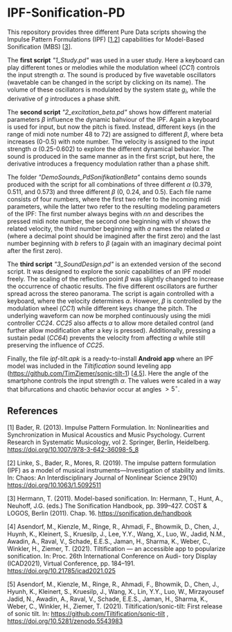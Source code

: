 # IPF-Sonification-PD

This repository provides three different Pure Data scripts showing the Impulse Pattern Formulations (IPF) [[1](#1),[2](#2)] capabilities for Model-Based Sonification (MBS) [[3](#3)].

The **first script** *"1_Study.pd"* was used in a user study. Here a keyboard can play different tones or melodies while the modulation wheel (*CC1*) controls the input strength $\alpha$. The sound is produced by five wavetable oscillators (wavetable can be changed in the script by clicking on its name). The volume of these oscillators is modulated by the system state $g_i$, while the derivative of $g$ introduces a phase shift.

The **second script** *"2_excitation_beta.pd"* shows how different material parameters $\beta$ influence the dynamic bahviour of the IPF. Again a keyboard is used for input, but now the pitch is fixed. Instead, different keys (in the range of midi note number 48 to 72) are assigned to different $\beta$, where beta increases (0-0.5) with note number. The velocity is assigned to the input strength $\alpha$ (0.25-0.602) to explore the different dynamical behavior. The sound is produced in the same manner as in the first script, but here, the derivative introduces a frequency modulation rather than a phase shift. 

The folder *"DemoSounds_PdSonifikationBeta"* contains demo sounds produced with the script for all combinations of three different $\alpha$ (0.379, 0.511, and 0.573) and three different $\beta$ (0, 0.24, and 0.5). Each file name consists of four numbers, where the first two refer to the incoming midi parameters, while the latter two refer to the resulting modeling parameters of the IPF: The first number always begins with *nn* and describes the pressed midi note number, the second one beginning with *vl* shows the related velocity, the third number beginning with *a* names the related $\alpha$ (where a decimal point should be imagined after the first zero) and the last number beginning with *b* refers to $\beta$ (again with an imaginary decimal point after the first zero).


The **third script** *"3_SoundDesign.pd"* is an extended version of the second script. It was designed to explore the sonic capabilities of an IPF model freely. The scaling of the reflection point $\beta$ was slightly changed to increase the occurrence of chaotic results. The five different oscillators are further spread across the stereo panorama. The script is again controlled with a keyboard, where the velocity determines $\alpha$. However, $\beta$ is controlled by the modulation wheel (*CC1*) while different keys change the pitch. The underlying waveform can now be morphed continuously using the midi controller *CC24*. *CC25* also affects $\alpha$ to allow more detailed control (and further allow modification after a key is pressed). Additionally, pressing a sustain pedal (*CC64*) prevents the velocity from affecting $\alpha$ while still preserving the influence of *CC25*.

Finally, the file *ipf-tilt.apk* is a ready-to-install **Android app** where an IPF model was included in the *Tiltification* sound leveling app (https://github.com/TimZiemer/sonic-tilt-1) [[4](#4),[5](#5)]. Here the angle of the smartphone controls the input strength $\alpha$. The values were scaled in a way that bifurcations and chaotic behavior occur at angles $>5^\circ$.


## References
<a id="1">[1]</a> 
Bader, R. (2013). 
Impulse Pattern Formulation. 
In: Nonlinearities and Synchronization in Musical Acoustics and Music Psychology. Current Research in Systematic Musicology, vol 2. Springer, Berlin, Heidelberg. 
https://doi.org/10.1007/978-3-642-36098-5_8


<a id="2">[2]</a> 
Linke, S., Bader, R., Mores, R. (2019). 
The impulse pattern formulation (IPF) as a model of musical instruments—Investigation of stability and limits.
In: Chaos: An Interdisciplinary Journal of Nonlinear Science 29(10)
https://doi.org/10.1063/1.5092511 

<a id="3">[3]</a> 
Hermann, T. (2011). 
Model-based sonification. 
In: Hermann, T., Hunt, A., Neuhoff, J.G. (eds.) The Sonification Handbook, pp. 399–427. COST & LOGOS, Berlin (2011). Chap. 16. 
https://sonification.de/handbook

<a id="4">[4]</a> 
Asendorf, M., Kienzle, M., Ringe, R., Ahmadi, F., Bhowmik, D., Chen, J.,
Huynh, K., Kleinert, S., Kruesilp, J., Lee, Y.Y., Wang, X., Luo, W., Jadid,
N.M., Awadin, A., Raval, V., Schade, E.E.S., Jaman, H., Sharma, K.,
Weber, C., Winkler, H., Ziemer, T. (2021). 
Tiltification — an accessible app to
popularize sonification. In: Proc. 26th International Conference on Audi-
tory Display (ICAD2021), Virtual Conference, pp. 184–191.
https://doi.org/10.21785/icad2021.025

<a id="5">[5]</a> 
Asendorf, M., Kienzle, M., Ringe, R., Ahmadi, F., Bhowmik, D., Chen,
J., Hyunh, K., Kleinert, S., Kruesilp, J., Wang, X., Lin, Y.Y., Luo, W.,
Mirzayousef Jadid, N., Awadin, A., Raval, V., Schade, E.E.S., Jaman, H.,
Sharma, K., Weber, C., Winkler, H., Ziemer, T. (2021). 
Tiltification/sonic-tilt: First release of sonic tilt. In: https://github.com/Tiltification/sonic-tilt ,
https://doi.org/10.5281/zenodo.5543983 
